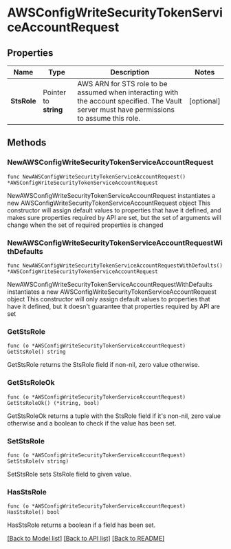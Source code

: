 # AWSConfigWriteSecurityTokenServiceAccountRequest

## Properties

Name | Type | Description | Notes
------------ | ------------- | ------------- | -------------
**StsRole** | Pointer to **string** | AWS ARN for STS role to be assumed when interacting with the account specified. The Vault server must have permissions to assume this role. | [optional] 

## Methods

### NewAWSConfigWriteSecurityTokenServiceAccountRequest

`func NewAWSConfigWriteSecurityTokenServiceAccountRequest() *AWSConfigWriteSecurityTokenServiceAccountRequest`

NewAWSConfigWriteSecurityTokenServiceAccountRequest instantiates a new AWSConfigWriteSecurityTokenServiceAccountRequest object
This constructor will assign default values to properties that have it defined,
and makes sure properties required by API are set, but the set of arguments
will change when the set of required properties is changed

### NewAWSConfigWriteSecurityTokenServiceAccountRequestWithDefaults

`func NewAWSConfigWriteSecurityTokenServiceAccountRequestWithDefaults() *AWSConfigWriteSecurityTokenServiceAccountRequest`

NewAWSConfigWriteSecurityTokenServiceAccountRequestWithDefaults instantiates a new AWSConfigWriteSecurityTokenServiceAccountRequest object
This constructor will only assign default values to properties that have it defined,
but it doesn't guarantee that properties required by API are set

### GetStsRole

`func (o *AWSConfigWriteSecurityTokenServiceAccountRequest) GetStsRole() string`

GetStsRole returns the StsRole field if non-nil, zero value otherwise.

### GetStsRoleOk

`func (o *AWSConfigWriteSecurityTokenServiceAccountRequest) GetStsRoleOk() (*string, bool)`

GetStsRoleOk returns a tuple with the StsRole field if it's non-nil, zero value otherwise
and a boolean to check if the value has been set.

### SetStsRole

`func (o *AWSConfigWriteSecurityTokenServiceAccountRequest) SetStsRole(v string)`

SetStsRole sets StsRole field to given value.

### HasStsRole

`func (o *AWSConfigWriteSecurityTokenServiceAccountRequest) HasStsRole() bool`

HasStsRole returns a boolean if a field has been set.


[[Back to Model list]](../README.md#documentation-for-models) [[Back to API list]](../README.md#documentation-for-api-endpoints) [[Back to README]](../README.md)


